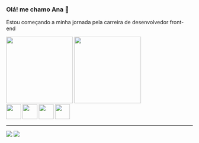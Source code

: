 ### Olá! me chamo Ana 👋

<div>
  <p>Estou começando a minha jornada pela carreira de desenvolvedor front-end</p>
  <div>
    <a href=""></a>
    <img height="180em" src="https://github-readme-stats.vercel.app/api?username=anacristinademoura&show_icons=true&theme=tokyonight" />
    <img height="180em" src="https://github-readme-stats.vercel.app/api/top-langs/?username=anacristinademoura&layout-compact&langs-count=16&theme=tokyonight" />
  </div>
</div>

<div>
  <img height="40em" src="https://cdn.jsdelivr.net/gh/devicons/devicon/icons/html5/html5-plain.svg" />
  <img height="40em" src="https://cdn.jsdelivr.net/gh/devicons/devicon/icons/css3/css3-plain.svg" />
  <img height="40em" src="https://cdn.jsdelivr.net/gh/devicons/devicon/icons/javascript/javascript-original.svg" />
  <img height="40em" src="https://cdn.jsdelivr.net/gh/devicons/devicon/icons/react/react-original.svg" />
</div>


<hr>

<div>
  <a href="anacristinadmoura@gmail.com" target="_blank"><img src="https://img.shields.io/badge/Gmail-D14836?style=for-the-badge&logo=gmail&logoColor=white"></a>
  <a href="[https://mail.google.com/mail/u/1/#inbox](https://www.linkedin.com/in/anacristinadmoura/)" target="_blank"><img src="https://img.shields.io/badge/LinkedIn-0077B5?style=for-the-badge&logo=linkedin&logoColor=white"></a>
</div>
